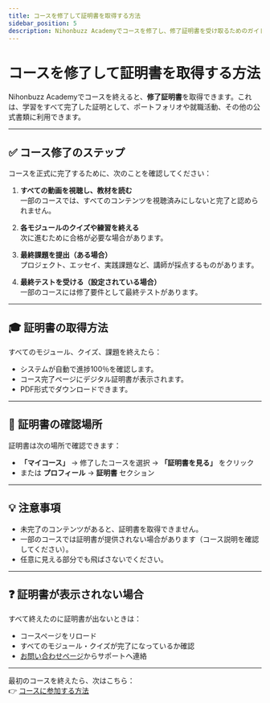 ```yaml
---
title: コースを修了して証明書を取得する方法
sidebar_position: 5
description: Nihonbuzz Academyでコースを修了し、修了証明書を受け取るためのガイド。
---
```


# コースを修了して証明書を取得する方法

Nihonbuzz Academyでコースを終えると、**修了証明書**を取得できます。これは、学習をすべて完了した証明として、ポートフォリオや就職活動、その他の公式書類に利用できます。

---

## ✅ コース修了のステップ

コースを正式に完了するために、次のことを確認してください：

1. **すべての動画を視聴し、教材を読む**  
   一部のコースでは、すべてのコンテンツを視聴済みにしないと完了と認められません。

2. **各モジュールのクイズや練習を終える**  
   次に進むために合格が必要な場合があります。

3. **最終課題を提出（ある場合）**  
   プロジェクト、エッセイ、実践課題など、講師が採点するものがあります。

4. **最終テストを受ける（設定されている場合）**  
   一部のコースには修了要件として最終テストがあります。

---

## 🎓 証明書の取得方法

すべてのモジュール、クイズ、課題を終えたら：

- システムが自動で進捗100％を確認します。
- コース完了ページにデジタル証明書が表示されます。
- PDF形式でダウンロードできます。

---

## 🧾 証明書の確認場所

証明書は次の場所で確認できます：

- **「マイコース」** → 修了したコースを選択 → **「証明書を見る」** をクリック
- または **プロフィール** → **証明書** セクション

---

## 💡 注意事項

- 未完了のコンテンツがあると、証明書を取得できません。
- 一部のコースでは証明書が提供されない場合があります（コース説明を確認してください）。
- 任意に見える部分でも飛ばさないでください。

---

## ❓ 証明書が表示されない場合

すべて終えたのに証明書が出ないときは：

- コースページをリロード
- すべてのモジュール・クイズが完了になっているか確認
- [お問い合わせページ](../hubungi-kami.md)からサポートへ連絡

---

最初のコースを終えたら、次はこちら：  
👉 [コースに参加する方法](../belajar/mengikuti-kursus.md)
